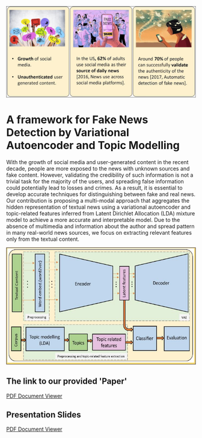 <img src="images/Intro_pic.JPG" style>

# A framework for Fake News Detection by Variational Autoencoder and Topic Modelling

With the growth of social media and user-generated content in the recent decade, people are more exposed to the news with unknown sources and fake content. However, validating the credibility of such information is not a trivial task for the majority of the users, and spreading false information could potentially lead to losses and crimes. As a result, it is essential to develop accurate techniques for distinguishing between fake and real news. Our contribution is proposing a multi-modal approach that aggregates the hidden representation of textual news using a variational autoencoder and topic-related features inferred from Latent Dirichlet Allocation (LDA) mixture model to achieve a more accurate and interpretable model. Due to the absence of multimedia and information about the author and spread pattern in many real-world news sources, we focus on extracting relevant features only from the textual content.

<img src="images/VAE_LDA.JPG" style>

<!-- **Requirements Installation Guide**

Python 3.6

\# gensim (3.8.3) or older

conda install -c anaconda gensim

\# tensorflow (2.4.1)

conda create -n tf tensorflow

conda activate tf

\#or 

conda create -n tf-gpu tensorflow-gpu

conda activate tf-gpu

\# keras (2.4.3)

conda install -c conda-forge keras

\# wordcloud

conda install -c conda-forge wordcloud

\# nltk 3.5

conda install -c anaconda nltk

\# sklearn

pip3 install -U scikit-learn

\# langdetect (1.0.8)

pip3 install --user langdetect

\# pandas

conda install -c anaconda pandas

**Command line**

python3 main.py -f <main folder address for saving the variables> -d <dataset name: 'Twitter' or 'ISOT'> -a <top folder of dataset address containing ISOT and Twitter folders> -e <#epochs> -t <#topics> -i <#iterations> -l <#latent features>

-f and -d and -a are mandatory-->
 
## The link to our provided 'Paper'
<a href="https://github.com/majfeizatgmaildotcom/Fake-News-Detection/blob/f00008572eb703289202ab98f67cf1f2ae9c46c8/Fake%20News%20Detection%20by%20Variational%20Autoencoder%20Paper.pdf">PDF Document Viewer</a>
<br>

## Presentation Slides
<a href="https://github.com/majfeizatgmaildotcom/Fake-News-Detection/blob/d89372cbc4ae3038a03d0ae0905779a7ffcae1d1/Big%20Data%20Final%20Presentation.pdf">PDF Document Viewer</a>
